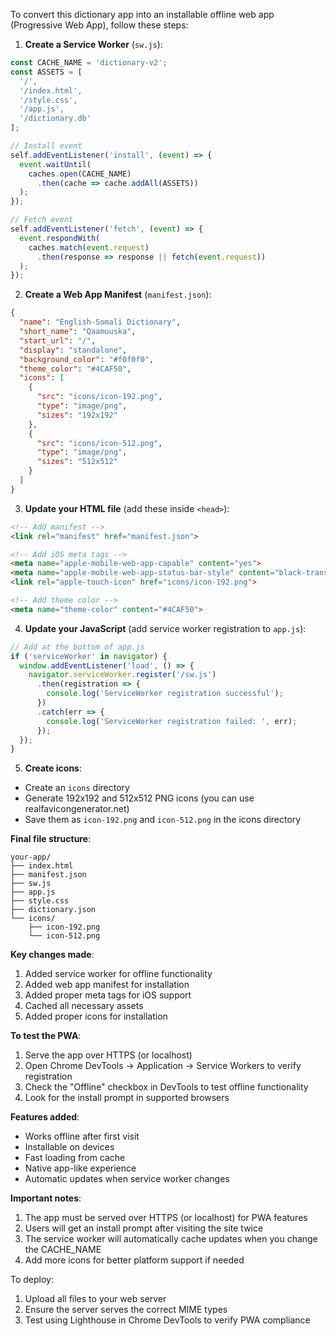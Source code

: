 To convert this dictionary app into an installable offline web app (Progressive Web App), follow these steps:

1. **Create a Service Worker** (`sw.js`):
```javascript
const CACHE_NAME = 'dictionary-v2';
const ASSETS = [
  '/',
  '/index.html',
  '/style.css',
  '/app.js',
  '/dictionary.db'
];

// Install event
self.addEventListener('install', (event) => {
  event.waitUntil(
    caches.open(CACHE_NAME)
      .then(cache => cache.addAll(ASSETS))
  );
});

// Fetch event
self.addEventListener('fetch', (event) => {
  event.respondWith(
    caches.match(event.request)
      .then(response => response || fetch(event.request))
  );
});
```

2. **Create a Web App Manifest** (`manifest.json`):
```json
{
  "name": "English-Somali Dictionary",
  "short_name": "Qaamuuska",
  "start_url": "/",
  "display": "standalone",
  "background_color": "#f0f0f0",
  "theme_color": "#4CAF50",
  "icons": [
    {
      "src": "icons/icon-192.png",
      "type": "image/png",
      "sizes": "192x192"
    },
    {
      "src": "icons/icon-512.png",
      "type": "image/png",
      "sizes": "512x512"
    }
  ]
}
```

3. **Update your HTML file** (add these inside `<head>`):
```html
<!-- Add manifest -->
<link rel="manifest" href="manifest.json">

<!-- Add iOS meta tags -->
<meta name="apple-mobile-web-app-capable" content="yes">
<meta name="apple-mobile-web-app-status-bar-style" content="black-translucent">
<link rel="apple-touch-icon" href="icons/icon-192.png">

<!-- Add theme color -->
<meta name="theme-color" content="#4CAF50">
```

4. **Update your JavaScript** (add service worker registration to `app.js`):
```javascript
// Add at the bottom of app.js
if ('serviceWorker' in navigator) {
  window.addEventListener('load', () => {
    navigator.serviceWorker.register('/sw.js')
      .then(registration => {
        console.log('ServiceWorker registration successful');
      })
      .catch(err => {
        console.log('ServiceWorker registration failed: ', err);
      });
  });
}
```

5. **Create icons**:
- Create an `icons` directory
- Generate 192x192 and 512x512 PNG icons (you can use realfavicongenerator.net)
- Save them as `icon-192.png` and `icon-512.png` in the icons directory

**Final file structure**:
```
your-app/
├── index.html
├── manifest.json
├── sw.js
├── app.js
├── style.css
├── dictionary.json
└── icons/
    ├── icon-192.png
    └── icon-512.png
```

**Key changes made**:
1. Added service worker for offline functionality
2. Added web app manifest for installation
3. Added proper meta tags for iOS support
4. Cached all necessary assets
5. Added proper icons for installation

**To test the PWA**:
1. Serve the app over HTTPS (or localhost)
2. Open Chrome DevTools → Application → Service Workers to verify registration
3. Check the "Offline" checkbox in DevTools to test offline functionality
4. Look for the install prompt in supported browsers

**Features added**:
- Works offline after first visit
- Installable on devices
- Fast loading from cache
- Native app-like experience
- Automatic updates when service worker changes

**Important notes**:
1. The app must be served over HTTPS (or localhost) for PWA features
2. Users will get an install prompt after visiting the site twice
3. The service worker will automatically cache updates when you change the CACHE_NAME
4. Add more icons for better platform support if needed

To deploy:
1. Upload all files to your web server
2. Ensure the server serves the correct MIME types
3. Test using Lighthouse in Chrome DevTools to verify PWA compliance
